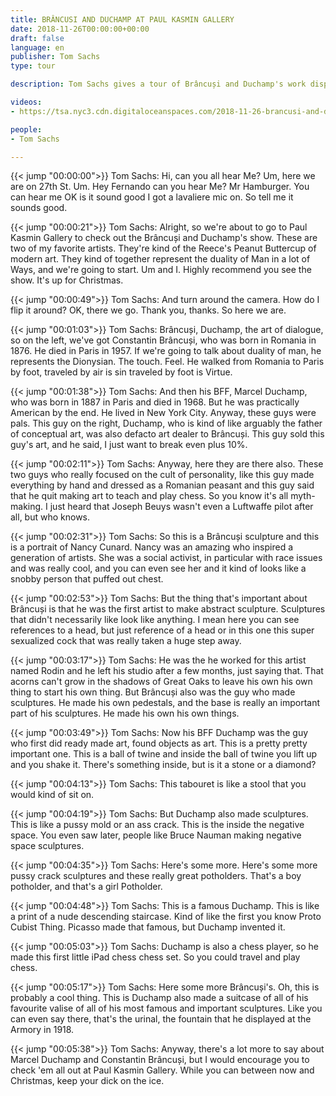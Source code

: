```yaml
---
title: BRÂNCUSI AND DUCHAMP AT PAUL KASMIN GALLERY
date: 2018-11-26T00:00:00+00:00
draft: false
language: en
publisher: Tom Sachs
type: tour

description: Tom Sachs gives a tour of Brâncuși and Duchamp's work displayed at Paul Kasmin Gallery.

videos:
- https://tsa.nyc3.cdn.digitaloceanspaces.com/2018-11-26-brancusi-and-duchamp-tour.mp4

people:
- Tom Sachs

---
```


{{< jump "00:00:00">}} Tom Sachs: Hi, can you all hear Me? Um, here we are on 27th St. Um. Hey Fernando can you hear Me? Mr Hamburger. You can hear me OK is it sound good I got a lavaliere mic on. So tell me it sounds good.

{{< jump "00:00:21">}} Tom Sachs: Alright, so we're about to go to Paul Kasmin Gallery to check out the Brâncuși and Duchamp's show. These are two of my favorite artists. They're kind of the Reece's Peanut Buttercup of modern art. They kind of together represent the duality of Man in a lot of Ways, and we're going to start. Um and I. Highly recommend you see the show. It's up for Christmas.

{{< jump "00:00:49">}} Tom Sachs: And turn around the camera. How do I flip it around? OK, there we go. Thank you, thanks. So here we are.

{{< jump "00:01:03">}} Tom Sachs: Brâncuși, Duchamp, the art of dialogue, so on the left, we've got Constantin Brâncuși, who was born in Romania in 1876. He died in Paris in 1957. If we're going to talk about duality of man, he represents the Dionysian. The touch. Feel. He walked from Romania to Paris by foot, traveled by air is sin traveled by foot is Virtue.

{{< jump "00:01:38">}} Tom Sachs: And then his BFF, Marcel Duchamp, who was born in 1887 in Paris and died in 1968. But he was practically American by the end. He lived in New York City. Anyway, these guys were pals. This guy on the right, Duchamp, who is kind of like arguably the father of conceptual art, was also defacto art dealer to Brâncuși. This guy sold this guy's art, and he said, I just want to break even plus 10%.

{{< jump "00:02:11">}} Tom Sachs: Anyway, here they are there also. These two guys who really focused on the cult of personality, like this guy made everything by hand and dressed as a Romanian peasant and this guy said that he quit making art to teach and play chess. So you know it's all myth-making. I just heard that Joseph Beuys wasn't even a Luftwaffe pilot after all, but who knows.

{{< jump "00:02:31">}} Tom Sachs: So this is a Brâncuși sculpture and this is a portrait of Nancy Cunard. Nancy was an amazing who inspired a generation of artists. She was a social activist, in particular with race issues and was really cool, and you can even see her and it kind of looks like a snobby person that puffed out chest.

{{< jump "00:02:53">}} Tom Sachs: But the thing that's important about Brâncuși is that he was the first artist to make abstract sculpture. Sculptures that didn't necessarily like look like anything. I mean here you can see references to a head, but just reference of a head or in this one this super sexualized cock that was really taken a huge step away.

{{< jump "00:03:17">}} Tom Sachs: He was the he worked for this artist named Rodin and he left his studio after a few months, just saying that. That acorns can't grow in the shadows of Great Oaks to leave his own his own thing to start his own thing. But Brâncuși also was the guy who made sculptures. He made his own pedestals, and the base is really an important part of his sculptures. He made his own his own things.

{{< jump "00:03:49">}} Tom Sachs: Now his BFF Duchamp was the guy who first did ready made art, found objects as art. This is a pretty pretty important one. This is a ball of twine and inside the ball of twine you lift up and you shake it. There's something inside, but is it a stone or a diamond?

{{< jump "00:04:13">}} Tom Sachs: This tabouret is like a stool that you would kind of sit on.

{{< jump "00:04:19">}} Tom Sachs: But Duchamp also made sculptures. This is like a pussy mold or an ass crack. This is the inside the negative space. You even saw later, people like Bruce Nauman making negative space sculptures.

{{< jump "00:04:35">}} Tom Sachs:  Here's some more. Here's some more pussy crack sculptures and these really great potholders. That's a boy potholder, and that's a girl Potholder.

{{< jump "00:04:48">}} Tom Sachs: This is a famous Duchamp. This is like a print of a nude descending staircase. Kind of like the first you know Proto Cubist Thing. Picasso made that famous, but Duchamp invented it.

{{< jump "00:05:03">}} Tom Sachs:  Duchamp is also a chess player, so he made this first little iPad chess chess set. So you could travel and play chess.

{{< jump "00:05:17">}} Tom Sachs: Here some more Brâncuși's. Oh, this is probably a cool thing. This is Duchamp also made a suitcase of all of his favourite valise of all of his most famous and important sculptures. Like you can even say there, that's the urinal, the fountain that he displayed at the Armory in 1918.

{{< jump "00:05:38">}} Tom Sachs: Anyway, there's a lot more to say about Marcel Duchamp and Constantin Brâncuși, but I would encourage you to check 'em all out at Paul Kasmin Gallery. While you can between now and Christmas, keep your dick on the ice.